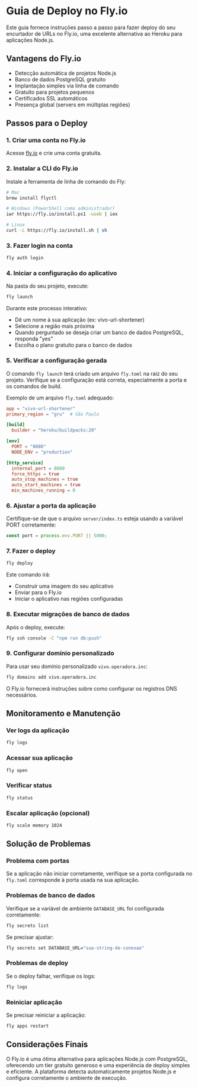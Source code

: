 # Guia de Deploy no Fly.io

Este guia fornece instruções passo a passo para fazer deploy do seu encurtador de URLs no Fly.io, uma excelente alternativa ao Heroku para aplicações Node.js.

## Vantagens do Fly.io

- Detecção automática de projetos Node.js
- Banco de dados PostgreSQL gratuito
- Implantação simples via linha de comando
- Gratuito para projetos pequenos
- Certificados SSL automáticos
- Presença global (servers em múltiplas regiões)

## Passos para o Deploy

### 1. Criar uma conta no Fly.io

Acesse [fly.io](https://fly.io) e crie uma conta gratuita.

### 2. Instalar a CLI do Fly.io

Instale a ferramenta de linha de comando do Fly:

```bash
# Mac
brew install flyctl

# Windows (PowerShell como administrador)
iwr https://fly.io/install.ps1 -useb | iex

# Linux
curl -L https://fly.io/install.sh | sh
```

### 3. Fazer login na conta

```bash
fly auth login
```

### 4. Iniciar a configuração do aplicativo

Na pasta do seu projeto, execute:

```bash
fly launch
```

Durante este processo interativo:
- Dê um nome à sua aplicação (ex: vivo-url-shortener)
- Selecione a região mais próxima
- Quando perguntado se deseja criar um banco de dados PostgreSQL, responda "yes"
- Escolha o plano gratuito para o banco de dados

### 5. Verificar a configuração gerada

O comando `fly launch` terá criado um arquivo `fly.toml` na raiz do seu projeto. Verifique se a configuração está correta, especialmente a porta e os comandos de build.

Exemplo de um arquivo `fly.toml` adequado:

```toml
app = "vivo-url-shortener"
primary_region = "gru"  # São Paulo

[build]
  builder = "heroku/buildpacks:20"

[env]
  PORT = "8080"
  NODE_ENV = "production"

[http_service]
  internal_port = 8080
  force_https = true
  auto_stop_machines = true
  auto_start_machines = true
  min_machines_running = 0
```

### 6. Ajustar a porta da aplicação

Certifique-se de que o arquivo `server/index.ts` esteja usando a variável PORT corretamente:

```typescript
const port = process.env.PORT || 5000;
```

### 7. Fazer o deploy

```bash
fly deploy
```

Este comando irá:
- Construir uma imagem do seu aplicativo
- Enviar para o Fly.io
- Iniciar o aplicativo nas regiões configuradas

### 8. Executar migrações de banco de dados

Após o deploy, execute:

```bash
fly ssh console -C "npm run db:push"
```

### 9. Configurar domínio personalizado

Para usar seu domínio personalizado `vivo.operadora.inc`:

```bash
fly domains add vivo.operadora.inc
```

O Fly.io fornecerá instruções sobre como configurar os registros DNS necessários.

## Monitoramento e Manutenção

### Ver logs da aplicação

```bash
fly logs
```

### Acessar sua aplicação

```bash
fly open
```

### Verificar status

```bash
fly status
```

### Escalar aplicação (opcional)

```bash
fly scale memory 1024
```

## Solução de Problemas

### Problema com portas

Se a aplicação não iniciar corretamente, verifique se a porta configurada no `fly.toml` corresponde à porta usada na sua aplicação.

### Problemas de banco de dados

Verifique se a variável de ambiente `DATABASE_URL` foi configurada corretamente:

```bash
fly secrets list
```

Se precisar ajustar:

```bash
fly secrets set DATABASE_URL="sua-string-de-conexao"
```

### Problemas de deploy

Se o deploy falhar, verifique os logs:

```bash
fly logs
```

### Reiniciar aplicação

Se precisar reiniciar a aplicação:

```bash
fly apps restart
```

## Considerações Finais

O Fly.io é uma ótima alternativa para aplicações Node.js com PostgreSQL, oferecendo um tier gratuito generoso e uma experiência de deploy simples e eficiente. A plataforma detecta automaticamente projetos Node.js e configura corretamente o ambiente de execução.